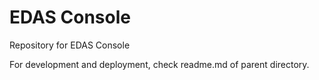 # EDAS Console

Repository for EDAS Console

For development and deployment, check readme.md of parent directory.